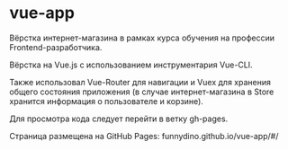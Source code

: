 # vue-app
<p>Вёрстка интернет-магазина в рамках курса обучения на профессии Frontend-разработчика.</p>
<p>Вёрстка на Vue.js с использованием инструментария Vue-CLI.</p>
<p>Также использовал Vue-Router для навигации и Vuex для хранения общего состояния приложения (в случае интернет-магазина в Store хранится информация о пользователе и корзине).</p>
<p>Для просмотра кода следует перейти в ветку gh-pages.</p>
<p>Страница размещена на GitHub Pages: funnydino.github.io/vue-app/#/</p>
